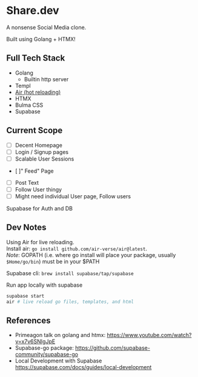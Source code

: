 # Share.dev

A nonsense Social Media clone.

Built using Golang + HTMX!

## Full Tech Stack

- Golang
  - Builtin http server
- Templ
- [Air (hot reloading)](https://github.com/air-verse/air)
- HTMX
- Bulma CSS
- Supabase

## Current Scope

- [ ] Decent Homepage
- [ ] Login / Signup pages
- [ ] Scalable User Sessions
- [ ]" Feed" Page
- [ ] Post Text
- [ ] Follow User thingy
- [ ] Might need individual User page, Follow users

Supabase for Auth and DB

## Dev Notes

Using Air for live reloading.  
Install air: `go install github.com/air-verse/air@latest`.  
_Note_: GOPATH (i.e. where go install will place your package, usually `$Home/go/bin`) must be in your $PATH  

Supabase cli: `brew install supabase/tap/supabase`

Run app locally with supabase

```sh
supabase start
air # live reload go files, templates, and html
```

## References

- Primeagon talk on golang and htmx: <https://www.youtube.com/watch?v=x7v6SNIgJpE>
- Supabase-go package: <https://github.com/supabase-community/supabase-go>
- Local Development with Supabase <https://supabase.com/docs/guides/local-development>
